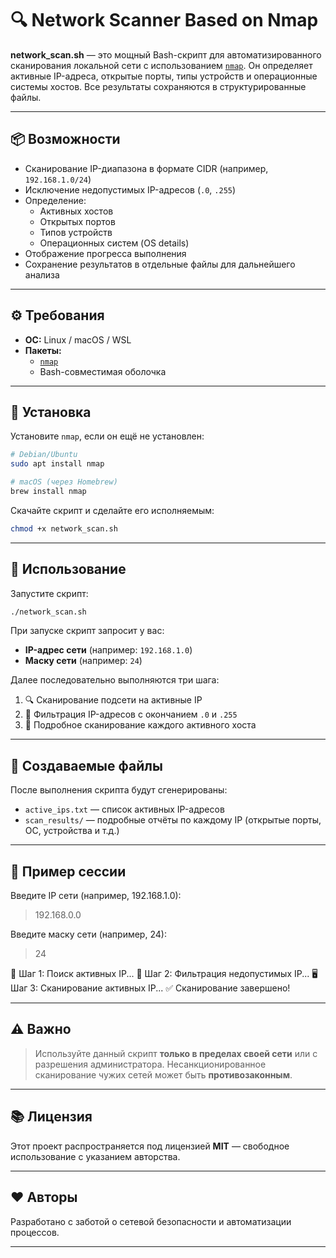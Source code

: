 
# 🔍 Network Scanner Based on Nmap

**network_scan.sh** — это мощный Bash-скрипт для автоматизированного сканирования локальной сети с использованием [`nmap`](https://nmap.org/). Он определяет активные IP-адреса, открытые порты, типы устройств и операционные системы хостов. Все результаты сохраняются в структурированные файлы.

---

## 📦 Возможности

- Сканирование IP-диапазона в формате CIDR (например, `192.168.1.0/24`)
- Исключение недопустимых IP-адресов (`.0`, `.255`)
- Определение:
  - Активных хостов
  - Открытых портов
  - Типов устройств
  - Операционных систем (OS details)
- Отображение прогресса выполнения
- Сохранение результатов в отдельные файлы для дальнейшего анализа

---

## ⚙️ Требования

- **ОС:** Linux / macOS / WSL
- **Пакеты:** 
  - [`nmap`](https://nmap.org/)
  - Bash-совместимая оболочка

---

## 🧪 Установка

Установите `nmap`, если он ещё не установлен:

```bash
# Debian/Ubuntu
sudo apt install nmap

# macOS (через Homebrew)
brew install nmap
```

Скачайте скрипт и сделайте его исполняемым:

```bash
chmod +x network_scan.sh
```

---

## 🚀 Использование

Запустите скрипт:

```bash
./network_scan.sh
```

При запуске скрипт запросит у вас:

- **IP-адрес сети** (например: `192.168.1.0`)
- **Маску сети** (например: `24`)

Далее последовательно выполняются три шага:

1. 🔍 Сканирование подсети на активные IP
2. 🧹 Фильтрация IP-адресов с окончанием `.0` и `.255`
3. 🔬 Подробное сканирование каждого активного хоста

---

## 📁 Создаваемые файлы

После выполнения скрипта будут сгенерированы:

- `active_ips.txt` — список активных IP-адресов
- `scan_results/` — подробные отчёты по каждому IP (открытые порты, ОС, устройства и т.д.)

---

## 📝 Пример сессии


Введите IP сети (например, 192.168.1.0):
> 192.168.0.0

Введите маску сети (например, 24):
> 24

📡 Шаг 1: Поиск активных IP...
🚦 Шаг 2: Фильтрация недопустимых IP...
🖥️  Шаг 3: Сканирование активных IP...
✅ Сканирование завершено!


---

## ⚠️ Важно

> Используйте данный скрипт **только в пределах своей сети** или с разрешения администратора. Несанкционированное сканирование чужих сетей может быть **противозаконным**.

---

## 📚 Лицензия

Этот проект распространяется под лицензией **MIT** — свободное использование с указанием авторства.

---

## ❤️ Авторы

Разработано с заботой о сетевой безопасности и автоматизации процессов.

---


